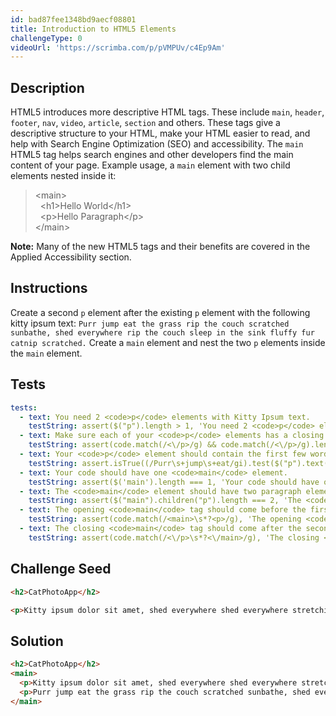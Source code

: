 ```yaml
---
id: bad87fee1348bd9aecf08801
title: Introduction to HTML5 Elements
challengeType: 0
videoUrl: 'https://scrimba.com/p/pVMPUv/c4Ep9Am'
---
```


## Description
<section id='description'>
HTML5 introduces more descriptive HTML tags. These include <code>main</code>, <code>header</code>, <code>footer</code>, <code>nav</code>, <code>video</code>, <code>article</code>, <code>section</code> and others.
These tags give a descriptive structure to your HTML, make your HTML easier to read, and help with Search Engine Optimization (SEO) and accessibility. The <code>main</code> HTML5 tag helps search engines and other developers find the main content of your page.
Example usage, a <code>main</code> element with two child elements nested inside it:
<blockquote>&#60;main&#62; <br>&nbsp;&nbsp;&#60;h1&#62;Hello World&#60;/h1&#62;<br>&nbsp;&nbsp;&#60;p&#62;Hello Paragraph&#60;/p&#62;<br>&#60;/main&#62;</blockquote>

<strong>Note:</strong> Many of the new HTML5 tags and their benefits are covered in the Applied Accessibility section.
</section>

## Instructions
<section id='instructions'>
Create a second <code>p</code> element after the existing <code>p</code> element with the following kitty ipsum text: <code>Purr jump eat the grass rip the couch scratched sunbathe, shed everywhere rip the couch sleep in the sink fluffy fur catnip scratched.</code>
Create a <code>main</code> element and nest the two <code>p</code> elements inside the <code>main</code> element.
</section>

## Tests
<section id='tests'>

```yml
tests:
  - text: You need 2 <code>p</code> elements with Kitty Ipsum text.
    testString: assert($("p").length > 1, 'You need 2 <code>p</code> elements with Kitty Ipsum text.');
  - text: Make sure each of your <code>p</code> elements has a closing tag.
    testString: assert(code.match(/<\/p>/g) && code.match(/<\/p>/g).length === code.match(/<p/g).length, 'Make sure each of your <code>p</code> elements has a closing tag.');
  - text: Your <code>p</code> element should contain the first few words of the provided additional <code>kitty ipsum text</code>.
    testString: assert.isTrue((/Purr\s+jump\s+eat/gi).test($("p").text()), 'Your <code>p</code> element should contain the first few words of the provided additional <code>kitty ipsum text</code>.');
  - text: Your code should have one <code>main</code> element.
    testString: assert($('main').length === 1, 'Your code should have one <code>main</code> element.');
  - text: The <code>main</code> element should have two paragraph elements as children.
    testString: assert($("main").children("p").length === 2, 'The <code>main</code> element should have two paragraph elements as children.');
  - text: The opening <code>main</code> tag should come before the first paragraph tag.
    testString: assert(code.match(/<main>\s*?<p>/g), 'The opening <code>main</code> tag should come before the first paragraph tag.');
  - text: The closing <code>main</code> tag should come after the second closing paragraph tag.
    testString: assert(code.match(/<\/p>\s*?<\/main>/g), 'The closing <code>main</code> tag should come after the second closing paragraph tag.');

```

</section>

## Challenge Seed
<section id='challengeSeed'>

<div id='html-seed'>

```html
<h2>CatPhotoApp</h2>

<p>Kitty ipsum dolor sit amet, shed everywhere shed everywhere stretching attack your ankles chase the red dot, hairball run catnip eat the grass sniff.</p>
```

</div>



</section>

## Solution
<section id='solution'>

```html
<h2>CatPhotoApp</h2>
<main>
  <p>Kitty ipsum dolor sit amet, shed everywhere shed everywhere stretching attack your ankles chase the red dot, hairball run catnip eat the grass sniff.</p>
  <p>Purr jump eat the grass rip the couch scratched sunbathe, shed everywhere rip the couch sleep in the sink fluffy fur catnip scratched.</p>
</main>
```
</section>
